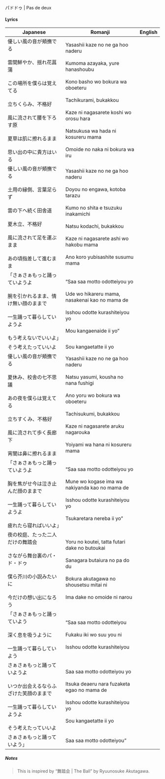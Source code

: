 パドドゥ | Pas de deux
#### Lyrics

| Japanese                                                                                                                     | Romanji                                                                                                                                                                                                                                                                      | English |
| ---------------------------------------------------------------------------------------------------------------------------- | ---------------------------------------------------------------------------------------------------------------------------------------------------------------------------------------------------------------------------------------------------------------------------- | ------- |
| 優しい風の音が頬撫でる<br><br>雲間鮮やか、揺れ花菖蒲<br><br>この場所を僕らは覚えてる<br><br>立ちくらみ、不格好<br><br>風に流されて腰を下ろす原<br><br>夏草は肌に擦れるまま<br><br>思い出の中に貴方はいる | Yasashii kaze no ne ga hoo naderu<br><br>Kumoma azayaka, yure hanashoubu<br><br>Kono basho wo bokura wa oboeteru<br><br>Tachikurami, bukakkou<br><br>Kaze ni nagasarete koshi wo orosu hara<br><br>Natsukusa wa hada ni kosureru mama<br><br>Omoide no naka ni bokura wa iru |         |
| 優しい風の音が頬撫でる<br><br>土用の縁側、言葉足らず<br><br>雲の下へ続く田舎道<br><br>夏木立、不格好<br><br>風に流されて足を運ぶまま<br><br>あの頃指差して進むまま                        | Yasashii kaze no ne ga hoo naderu<br><br>Doyou no engawa, kotoba tarazu<br><br>Kumo no shita e tsuzuku inakamichi<br><br>Natsu kodachi, bukakkou<br><br>Kaze ni nagasarete ashi wo hakobu mama<br><br>Ano koro yubisashite susumu mama                                       |         |
| 「さぁさぁもっと踊っていようよ<br><br>腕を引かれるまま、情け無い顔のままで<br><br>一生踊って暮らしていようよ<br><br>もう考えないでいいよ」                                            | “Saa saa motto odotteiyou yo<br><br>Ude wo hikareru mama, nasakenai kao no mama de<br><br>Isshou odotte kurashiteiyou yo<br><br>Mou kangaenaide ii yo”                                                                                                                       |         |
| そう考えたっていいよ                                                                                                                   | Sou kangaetatte ii yo                                                                                                                                                                                                                                                        |         |
| 優しい風の音が頬撫でる<br><br>夏休み、校舎の七不思議<br><br>あの夜を僕らは覚えてる<br><br>立ちすくみ、不格好<br><br>風に流されて歩く長廊下<br><br>宵闇は鼻に擦れるまま                      | Yasashii kaze no ne ga hoo naderu<br><br>Natsu yasumi, kousha no nana fushigi<br><br>Ano yoru wo bokura wa oboeteru<br><br>Tachisukumi, bukakkou<br><br>Kaze ni nagasarete aruku nagarouka<br><br>Yoiyami wa hana ni kosureru mama                                           |         |
| 「さぁさぁもっと踊っていようよ<br><br>胸を焦がせ今は泣き止んだ顔のままで<br><br>一生踊って暮らしていようよ<br><br>疲れたら寝ればいいよ」                                             | “Saa saa motto odotteiyou yo<br><br>Mune wo kogase ima wa nakiyanda kao no mama de<br><br>Isshou odotte kurashiteiyou yo<br><br>Tsukaretara nereba ii yo”                                                                                                                    |         |
| 夜の校庭、たった二人だけの舞踏会<br><br>さながら舞台裏のパ・ド・ドゥ<br><br>僕ら芥川の小説みたいに<br><br>今だけの想い出になろう                                                 | Yoru no koutei, tatta futari dake no butoukai<br><br>Sanagara butaiura no pa do du<br><br>Bokura akutagawa no shousetsu mitai ni<br><br>Ima dake no omoide ni narou                                                                                                          |         |
| 「さぁさぁもっと踊っていよう<br><br>深く息を吸うように<br><br>一生踊って暮らしていよう                                                                          | “Saa saa motto odotteiyou<br><br>Fukaku iki wo suu you ni<br><br>Isshou odotte kurashiteiyou                                                                                                                                                                                 |         |
| さぁさぁもっと踊っていようよ<br><br>いつか出会えるならふざけた笑顔のままで<br><br>一生踊って暮らしていようよ<br><br>そう考えたっていいよ                                             | Saa saa motto odotteiyou yo<br><br>Itsuka deaeru nara fuzaketa egao no mama de<br><br>Isshou odotte kurashiteiyou yo<br><br>Sou kangaetatte ii yo                                                                                                                            |         |
| さぁさぁもっと踊っていよう」                                                                                                               | Saa saa motto odotteiyou”                                                                                                                                                                                                                                                    |         |
##### Notes
>This is inspired by “舞踏会 | The Ball” by Ryuunosuke Akutagawa.